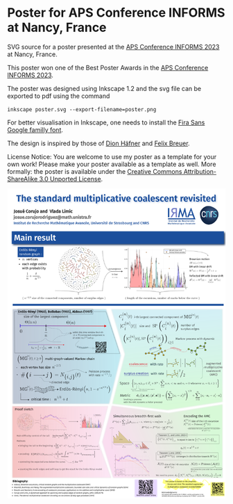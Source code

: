 # Poster for APS Conference INFORMS at Nancy, France
SVG source for a poster presented at the [APS Conference INFORMS 2023](https://informs-aps2023.event.univ-lorraine.fr/) at Nancy, France.

This poster won one of the Best Poster Awards in the [APS Conference INFORMS 2023](https://informs-aps2023.event.univ-lorraine.fr/).

The poster was designed using Inkscape 1.2 and the svg file can be exported to pdf using the command
```console
inkscape poster.svg --export-filename=poster.png
```
For better visualisation in Inkscape, one needs to install the [Fira Sans Google familly font](https://fonts.google.com/specimen/Fira+Sans).

The design is inspired by those of [Dion Häfner](https://dionhaefner.github.io/2021/09/creating-a-better-science-conference-poster) and [Felix Breuer](http://blog.felixbreuer.net/2010/10/24/poster.html).

License Notice: You are welcome to use my poster as a template for your own work! Please make your poster available as a template as well. 
More formally: the poster is available under the [Creative Commons Attribution-ShareAlike 3.0 Unported License](https://creativecommons.org/licenses/by-sa/3.0/).

![](./poster.png)
